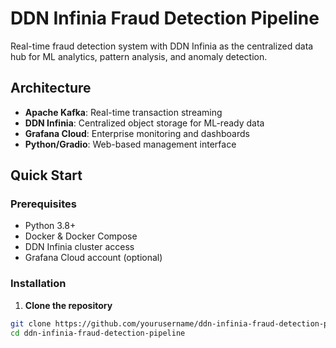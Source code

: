 # DDN Infinia Fraud Detection Pipeline

Real-time fraud detection system with DDN Infinia as the centralized data hub for ML analytics, pattern analysis, and anomaly detection.

## Architecture

- **Apache Kafka**: Real-time transaction streaming
- **DDN Infinia**: Centralized object storage for ML-ready data
- **Grafana Cloud**: Enterprise monitoring and dashboards
- **Python/Gradio**: Web-based management interface

## Quick Start

### Prerequisites
- Python 3.8+
- Docker & Docker Compose
- DDN Infinia cluster access
- Grafana Cloud account (optional)

### Installation

1. **Clone the repository**
```bash
git clone https://github.com/yourusername/ddn-infinia-fraud-detection-pipeline.git
cd ddn-infinia-fraud-detection-pipeline
